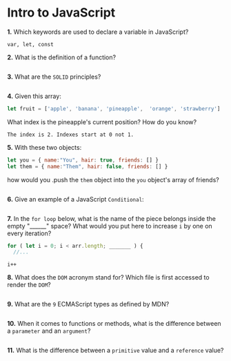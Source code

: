 # Intro to JavaScript

**1.** Which keywords are used to declare a variable in JavaScript?
<!-- enter you answer in the space below -->
```
var, let, const
```
**2.** What is the definition of a function?
<!-- enter you answer in the space below -->
```

```
**3.** What are the `SOLID` principles?
<!-- enter you answer in the space below -->
```

```
**4.** Given this array: 
```js
let fruit = ['apple', 'banana', 'pineapple',  'orange', 'strawberry']
``` 
What index is the pineapple's current position? How do you know?
<!-- enter you answer in the space below -->
```
The index is 2. Indexes start at 0 not 1.
```
**5.** With these two objects: 
```js
let you = { name:"You", hair: true, friends: [] }
let them = { name:"Them", hair: false, friends: [] }
```
how would you .push the `them` object into the `you` object's array of friends?
<!-- enter you answer in the space below -->
```

```

**6.** Give an example of a JavaScript `Conditional`:
<!-- enter you answer in the space below -->
```

```
**7.** In the `for loop` below, what is the name of the piece belongs inside the empty "______" space? What would you put here to increase `i` by one on every iteration?
```js
for ( let i = 0; i < arr.length; _______ ) {
  //...
```
<!-- enter you answer in the space below -->
```
i++
```
**8.** What does the `DOM` acronym stand for? Which file is first accessed to render the `DOM`?
<!-- enter you answer in the space below -->
```

```

**9.** What are the `9` ECMAScript types as defined by MDN?
<!-- enter you answer in the space below -->
```

```
**10.** When it comes to functions or methods, what is the difference between a `parameter` and an `argument`?
<!-- enter you answer in the space below -->
```

```
**11.** What is the difference between a `primitive` value and a `reference` value?
<!-- enter you answer in the space below -->
```

```